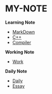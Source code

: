 # MY-NOTE

**Learning Note**

* [MarkDown](markdown)
* [C++](cpp)
* [Compiler](compiler)

**Working Note**

* [Work](work)

**Daily Note**

* [Daily](daily)
* [Essay](essay)
